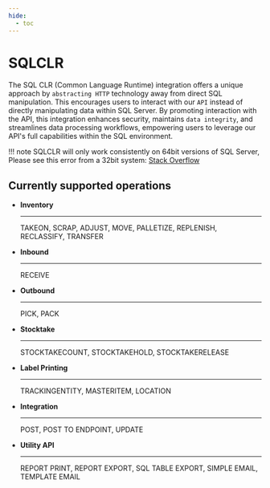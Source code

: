 ```yaml
---
hide:
  - toc
---
```


# SQLCLR
<!-- ![alt text](image.jpg) -->

The SQL CLR (Common Language Runtime) integration offers a unique approach by `abstracting HTTP` technology away from direct SQL manipulation. 
This encourages users to interact with our `API` instead of directly manipulating data within SQL Server.
By promoting interaction with the API, this integration enhances security, maintains `data integrity`, and streamlines data processing workflows, empowering users to leverage our API's full capabilities within the SQL environment.

!!! note 
	SQLCLR will only work consistently on 64bit versions of SQL Server, Please see this error from a 32bit system: [Stack Overflow](https://stackoverflowteams.com/c/granitewms/questions/653)

## Currently supported operations

<div class="grid cards" markdown>

-   __Inventory__

    ---

    TAKEON, SCRAP, ADJUST, MOVE, PALLETIZE, REPLENISH, RECLASSIFY, TRANSFER

-   __Inbound__

    ---

    RECEIVE

-   __Outbound__

    ---

    PICK, PACK

-   __Stocktake__

    ---

    STOCKTAKECOUNT, STOCKTAKEHOLD, STOCKTAKERELEASE

-   __Label Printing__

    ---

    TRACKINGENTITY, MASTERITEM, LOCATION

-   __Integration__

    ---

    POST, POST TO ENDPOINT, UPDATE

-   __Utility API__

    ---

    REPORT PRINT, REPORT EXPORT, SQL TABLE EXPORT, SIMPLE EMAIL, TEMPLATE EMAIL

</div>
